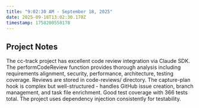 ```yaml
---
title: "9:02:30 AM - September 18, 2025"
date: 2025-09-18T13:02:30.178Z
timestamp: 1758200550178
---
```


## Project Notes

The cc-track project has excellent code review integration via Claude SDK. The performCodeReview function provides thorough analysis including requirements alignment, security, performance, architecture, testing coverage. Reviews are stored in code-reviews/ directory. The capture-plan hook is complex but well-structured - handles GitHub issue creation, branch management, and task file enrichment. Good test coverage with 366 tests total. The project uses dependency injection consistently for testability.
